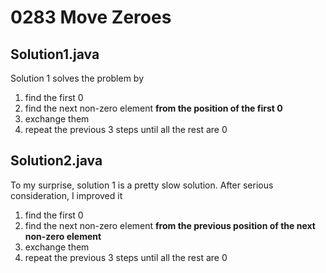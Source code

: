 # 0283 Move Zeroes

## Solution1.java

Solution 1 solves the problem by

1. find the first 0
2. find the next non-zero element **from the position of the first 0**
3. exchange them
4. repeat the previous 3 steps until all the rest are 0

## Solution2.java

To my surprise, solution 1 is a pretty slow solution.  After serious consideration, I improved it

1. find the first 0
2. find the next non-zero element **from the previous position of the next non-zero element**
3. exchange them
4. repeat the previous 3 steps until all the rest are 0
